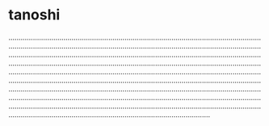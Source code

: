 # tanoshi

...............................................................................................................................................................................................................................................................................................................................................................................................................................................................................................................................................................................................................................................................................................................................................................................................................................................................................................................................................................................................................................................................................................................................................................................................................................................................